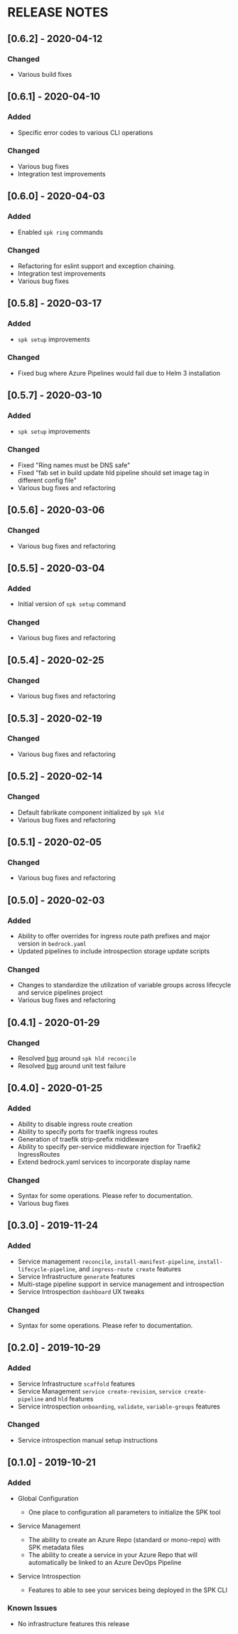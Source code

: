 # RELEASE NOTES

## [0.6.2] - 2020-04-12

### Changed

- Various build fixes

## [0.6.1] - 2020-04-10

### Added

- Specific error codes to various CLI operations

### Changed

- Various bug fixes
- Integration test improvements

## [0.6.0] - 2020-04-03

### Added

- Enabled `spk ring` commands

### Changed

- Refactoring for eslint support and exception chaining.
- Integration test improvements
- Various bug fixes

## [0.5.8] - 2020-03-17

### Added

- `spk setup` improvements

### Changed

- Fixed bug where Azure Pipelines would fail due to Helm 3 installation

## [0.5.7] - 2020-03-10

### Added

- `spk setup` improvements

### Changed

- Fixed "Ring names must be DNS safe"
- Fixed "fab set in build update hld pipeline should set image tag in different
  config file"
- Various bug fixes and refactoring

## [0.5.6] - 2020-03-06

### Changed

- Various bug fixes and refactoring

## [0.5.5] - 2020-03-04

### Added

- Initial version of `spk setup` command

### Changed

- Various bug fixes and refactoring

## [0.5.4] - 2020-02-25

### Changed

- Various bug fixes and refactoring

## [0.5.3] - 2020-02-19

### Changed

- Various bug fixes and refactoring

## [0.5.2] - 2020-02-14

### Changed

- Default fabrikate component initialized by `spk hld`
- Various bug fixes and refactoring

## [0.5.1] - 2020-02-05

### Changed

- Various bug fixes and refactoring

## [0.5.0] - 2020-02-03

### Added

- Ability to offer overrides for ingress route path prefixes and major version
  in `bedrock.yaml`
- Updated pipelines to include introspection storage update scripts

### Changed

- Changes to standardize the utilization of variable groups across lifecycle and
  service pipelines project
- Various bug fixes and refactoring

## [0.4.1] - 2020-01-29

### Changed

- Resolved [bug](https://github.com/microsoft/bedrock/issues/916) around
  `spk hld reconcile`
- Resolved [bug](https://github.com/microsoft/bedrock/issues/905) around unit
  test failure

## [0.4.0] - 2020-01-25

### Added

- Ability to disable ingress route creation
- Ability to specify ports for traefik ingress routes
- Generation of traefik strip-prefix middleware
- Ability to specify per-service middleware injection for Traefik2 IngressRoutes
- Extend bedrock.yaml services to incorporate display name

### Changed

- Syntax for some operations. Please refer to documentation.
- Various bug fixes

## [0.3.0] - 2019-11-24

### Added

- Service management `reconcile`, `install-manifest-pipeline`,
  `install-lifecycle-pipeline`, and `ingress-route create` features
- Service Infrastructure `generate` features
- Multi-stage pipeline support in service management and introspection
- Service Introspection `dashboard` UX tweaks

### Changed

- Syntax for some operations. Please refer to documentation.

## [0.2.0] - 2019-10-29

### Added

- Service Infrastructure `scaffold` features
- Service Management `service create-revision`, `service create-pipeline` and
  `hld` features
- Service introspection `onboarding`, `validate`, `variable-groups` features

### Changed

- Service introspection manual setup instructions

## [0.1.0] - 2019-10-21

### Added

- Global Configuration

  - One place to configuration all parameters to initialize the SPK tool

- Service Management

  - The ability to create an Azure Repo (standard or mono-repo) with SPK
    metadata files
  - The ability to create a service in your Azure Repo that will automatically
    be linked to an Azure DevOps Pipeline

- Service Introspection

  - Features to able to see your services being deployed in the SPK CLI

### Known Issues

- No infrastructure features this release
